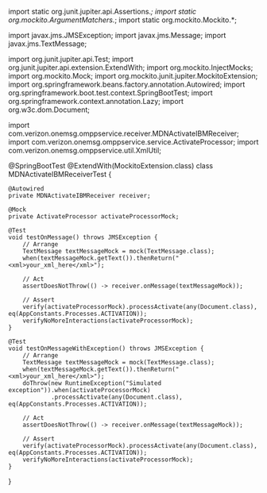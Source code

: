 import static org.junit.jupiter.api.Assertions.*;
import static org.mockito.ArgumentMatchers.*;
import static org.mockito.Mockito.*;

import javax.jms.JMSException;
import javax.jms.Message;
import javax.jms.TextMessage;

import org.junit.jupiter.api.Test;
import org.junit.jupiter.api.extension.ExtendWith;
import org.mockito.InjectMocks;
import org.mockito.Mock;
import org.mockito.junit.jupiter.MockitoExtension;
import org.springframework.beans.factory.annotation.Autowired;
import org.springframework.boot.test.context.SpringBootTest;
import org.springframework.context.annotation.Lazy;
import org.w3c.dom.Document;

import com.verizon.onemsg.omppservice.receiver.MDNActivateIBMReceiver;
import com.verizon.onemsg.omppservice.service.ActivateProcessor;
import com.verizon.onemsg.omppservice.util.XmlUtil;

@SpringBootTest
@ExtendWith(MockitoExtension.class)
class MDNActivateIBMReceiverTest {

    @Autowired
    private MDNActivateIBMReceiver receiver;

    @Mock
    private ActivateProcessor activateProcessorMock;

    @Test
    void testOnMessage() throws JMSException {
        // Arrange
        TextMessage textMessageMock = mock(TextMessage.class);
        when(textMessageMock.getText()).thenReturn("<xml>your_xml_here</xml>");

        // Act
        assertDoesNotThrow(() -> receiver.onMessage(textMessageMock));

        // Assert
        verify(activateProcessorMock).processActivate(any(Document.class), eq(AppConstants.Processes.ACTIVATION));
        verifyNoMoreInteractions(activateProcessorMock);
    }

    @Test
    void testOnMessageWithException() throws JMSException {
        // Arrange
        TextMessage textMessageMock = mock(TextMessage.class);
        when(textMessageMock.getText()).thenReturn("<xml>your_xml_here</xml>");
        doThrow(new RuntimeException("Simulated exception")).when(activateProcessorMock)
                .processActivate(any(Document.class), eq(AppConstants.Processes.ACTIVATION));

        // Act
        assertDoesNotThrow(() -> receiver.onMessage(textMessageMock));

        // Assert
        verify(activateProcessorMock).processActivate(any(Document.class), eq(AppConstants.Processes.ACTIVATION));
        verifyNoMoreInteractions(activateProcessorMock);
    }
}
